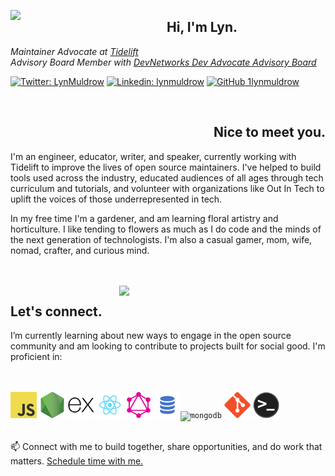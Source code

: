 <p><img align='left' src="https://i.ibb.co/6DygQY6/Blacktocat-single-2-removebg-preview.png" width="250"></p>

<h2> Hi, I'm Lyn.</h2>

<p><em>Maintainer Advocate at <a href="http://www.tidelift.com">Tidelift</a>
</br>Advisory Board Member with <a href="https://www.devnetwork.com/about/advisory-boards/developer-evangelist-advocate-advisory-board/">DevNetworks Dev Advocate Advisory Board</a></em></p>

[![Twitter: LynMuldrow](https://img.shields.io/twitter/follow/lynmuldrow?style=social)](https://twitter.com/lynmuldrow)
[![Linkedin: lynmuldrow](https://img.shields.io/badge/-lynmuldrow-blue?style=flat-square&logo=Linkedin&logoColor=white&link=https://www.linkedin.com/in/lynmuldrow/)](https://www.linkedin.com/in/lynmuldrow/)
[![GitHub 1lynmuldrow](https://img.shields.io/github/followers/1ynmuldrow?label=follow&style=social)](https://github.com/1ynmuldrow)


<br/><h2 align='right'>Nice to meet you.</h2>
<p>I'm an engineer, educator, writer, and speaker, currently working with Tidelift to improve the lives of open source maintainers. I've helped to build tools used across the industry, educated audiences of all ages through tech curriculum and tutorials, and volunteer with organizations like Out In Tech to uplift the voices of those underrepresented in tech.</p>

<p>In my free time I'm a gardener, and am learning floral artistry and horticulture. I like tending to flowers as much as I do code and the minds of the next generation of technologists. I'm also a casual gamer, mom, wife, nomad, crafter, and curious mind.</p>
<br/><br/>

<img align='right' src="https://s.hdnux.com/photos/63/31/43/13474029/4/ratio3x2_1800.jpg" width="330">

<h2>Let's connect.</h2>
I’m currently learning about new ways to engage in the open source community and am looking to contribute to projects built for social good. I'm proficient in:

<br/><br/>
<code><img height="42" src="https://raw.githubusercontent.com/github/explore/80688e429a7d4ef2fca1e82350fe8e3517d3494d/topics/javascript/javascript.png" alt="javascript"></code>
<code><img height="42" src="https://raw.githubusercontent.com/github/explore/80688e429a7d4ef2fca1e82350fe8e3517d3494d/topics/nodejs/nodejs.png" alt="nodejs"></code>
<code><img height="42" src="https://raw.githubusercontent.com/devicons/devicon/master/icons/express/express-original.svg" alt="expressjs"></code>
<code><img height="42" src="https://raw.githubusercontent.com/github/explore/80688e429a7d4ef2fca1e82350fe8e3517d3494d/topics/react/react.png" alt="react"></code>
<code><img height="42" src="https://raw.githubusercontent.com/github/explore/80688e429a7d4ef2fca1e82350fe8e3517d3494d/topics/graphql/graphql.png" alt="graphql"></code>
<code><img height="42" src="https://raw.githubusercontent.com/github/explore/80688e429a7d4ef2fca1e82350fe8e3517d3494d/topics/sql/sql.png" alt="sql"></code><code><img height="27" src="https://encrypted-tbn0.gstatic.com/images?q=tbn%3AANd9GcSTTzPAw-55ssm1Im594xYZ9eRQu2JylrkYLg&usqp=CAU" alt="mongodb"></code>
<code><img height="42" src="https://raw.githubusercontent.com/devicons/devicon/master/icons/git/git-original.svg" alt="git"></code>
<code><img height="42" src="https://raw.githubusercontent.com/github/explore/80688e429a7d4ef2fca1e82350fe8e3517d3494d/topics/terminal/terminal.png" alt="terminal"></code>
<br/><br/>


<p>📫 Connect with me to build together, share opportunities, and do work that matters. 
<a href="" onclick="Calendly.initPopupWidget({url: 'https://calendly.com/lyn-muldrow?hide_landing_page_details=1&hide_gdpr_banner=1'});return false;">Schedule time with me.</a></p>
